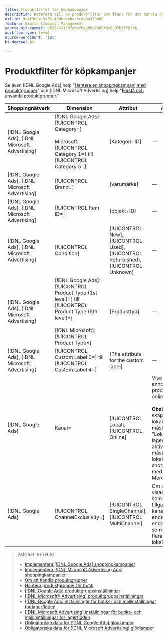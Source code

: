 ```yaml
---
title: Produktfilter för köpkampanjer
description: Referera till de produktfilter som finns för att handla produktgrupper.
exl-id: 9c4f3c64-5a51-49de-aeba-bcda8a379609
feature: Search Campaign Management
source-git-commit: 052574217d7ddafb8895c74094da5997b5ff83db
workflow-type: tm+mt
source-wordcount: '181'
ht-degree: 0%

---
```


# Produktfilter för köpkampanjer

Se även [!DNL Google Ads] help &quot;[Hantera en shoppingkampanj med produktgrupper](https://support.google.com/google-ads/answer/6275317)&quot; och [!DNL Microsoft Advertising] help &quot;[Förstå och använda produktgrupper](https://help.ads.microsoft.com/#apex/bae/en/56782).&quot;

| Shoppingnätverk | Dimension | Attribut | Anteckningar |
|----|----|----|----|
| [!DNL Google Ads], [!DNL Microsoft Advertising] | [!DNL Google Ads]: [!UICONTROL Category=]<br><br>Microsoft: [!UICONTROL Category 1=] till [!UICONTROL Category 5=] | \[Kategori-ID\] | — |
| [!DNL Google Ads], [!DNL Microsoft Advertising] | [!UICONTROL Brand=] | \[varumärke\] | — |
| [!DNL Google Ads], [!DNL Microsoft Advertising] | [!UICONTROL Item ID=] | \[objekt-ID\] | — |
| [!DNL Google Ads], [!DNL Microsoft Advertising] | [!UICONTROL Condition] | [!UICONTROL New], [!UICONTROL Used], [!UICONTROL Refurbished], [!UICONTROL Unknown] | — |
| [!DNL Google Ads], [!DNL Microsoft Advertising] | [!DNL Google Ads]: [!UICONTROL Product Type (1st level)=] till [!UICONTROL Product Type (5th level)=]<br><br>[!DNL Microsoft]: [!UICONTROL Product Type=] | \[Produkttyp\] | — |
| [!DNL Google Ads], [!DNL Microsoft Advertising] | [!UICONTROL Custom Label 0=] till [!UICONTROL Custom Label 4=] | \[The attribute for the custom label\] | — |
| [!DNL Google Ads] | Kanal= | [!UICONTROL Local], [!UICONTROL Online] | Visa endast annonser för lokala produkter eller onlineprodukter.<br><br><b>Obs!</b> Om du vill skapa annonser för lokala produkter måste alternativet &quot;Lokala lagerannonser&quot; vara aktiverat och du måste vara med i det lokala shoppingprogrammet med [!DNL Google Merchant Center]. |
| [!DNL Google Ads] | [!UICONTROL ChannelExclusivity=] | [!UICONTROL SingleChannel], [!UICONTROL MultiChannel] | Om annonser ska visas för produkter som bara är tillgängliga för en kanal (antingen endast lokalt eller endast online) eller som är tillgängliga för flera kanaler (både lokalt och online). |

>[!MORELIKETHIS]
>
>* [Implementera [!DNL Google Ads] shoppingkampanjer](/help/search-social-commerce/campaign-management/special-campaign-types/google-shopping-campaigns.md)
>* [Implementera [!DNL Microsoft Advertising Ads] shoppingkampanjer](/help/search-social-commerce/campaign-management/special-campaign-types/microsoft-shopping-campaigns.md)
>* [Om att handla produktgrupper](product-group-about.md)
>* [Hantera produktgrupper för butik](product-group-manage.md)
>* [[!DNL Google Ads] produktgruppsinställningar](/help/search-social-commerce/campaign-management/campaigns/product-group-settings-google.md)
>* [[!DNL Microsoft® Advertising] produktgruppsinställningar](/help/search-social-commerce/campaign-management/campaigns/product-group-settings-microsoft.md)
>* [[!DNL Google Ads] inställningar för butiks- och mallinställningar för lagerflöden](/help/search-social-commerce/campaign-management/inventory-feeds/ad-templates/template-google-shopping.md)
>* [[!DNL Microsoft Advertising] inställningar för butiks- och mallinställningar för lagerflöden](/help/search-social-commerce/campaign-management/inventory-feeds/ad-templates/template-microsoft-shopping.md)
>* [Obligatoriska data för [!DNL Google Ads] glödlampor](/help/search-social-commerce/campaign-management/bulksheets/bulksheet-data-formats/bulksheet-data-google.md)
>* [Obligatoriska data för [!DNL Microsoft Advertising] glödlampor](/help/search-social-commerce/campaign-management/bulksheets/bulksheet-data-formats/bulksheet-data-microsoft.md)
